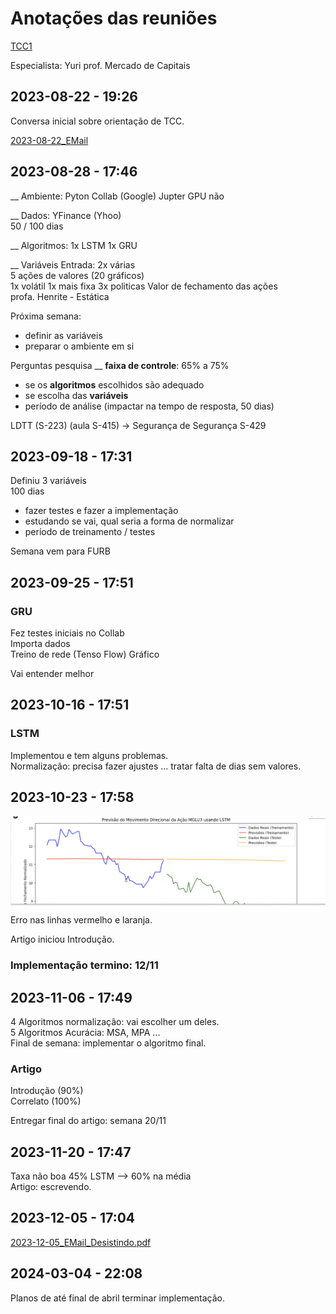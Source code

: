 # Anotações das reuniões  

[TCC1](TCC1 "TCC1")  

Especialista: Yuri prof. Mercado de Capitais


## 2023-08-22 - 19:26

Conversa inicial sobre orientação de TCC.  

[2023-08-22_EMail](2023-08-22_EMail.pdf)  

## 2023-08-28 - 17:46

__ Ambiente:
Pyton
Collab (Google)
Jupter
GPU não

__ Dados:
YFinance (Yhoo)  
50 / 100 dias  

__ Algoritmos:
1x LSTM
1x GRU

__ Variáveis Entrada:
2x várias  
5 ações de valores (20 gráficos)  
  1x volátil
  1x mais fixa
  3x politicas
Valor de fechamento das ações  
profa. Henrite - Estática  

Próxima semana:

- definir as variáveis  
- preparar o ambiente em si  
  
Perguntas pesquisa __ **faixa de controle**: 65% a 75%  

- se os **algoritmos** escolhidos são adequado  
- se escolha das **variáveis**  
- período de análise (impactar na tempo de resposta, 50 dias)  

LDTT (S-223) (aula S-415) -> Segurança de Segurança S-429

## 2023-09-18 - 17:31

Definiu 3 variáveis  
100 dias  

- fazer testes e fazer a implementação  
- estudando se vai, qual seria a forma de normalizar  
- período de treinamento / testes  

Semana vem para FURB  

## 2023-09-25 - 17:51

### GRU

Fez testes iniciais no Collab  
Importa dados  
Treino de rede  (Tenso Flow)
Gráfico  

Vai entender melhor  

## 2023-10-16 - 17:51

### LSTM

Implementou e tem alguns problemas.  
Normalização: precisa fazer ajustes ... tratar falta de dias sem valores.  

## 2023-10-23 - 17:58

![2023-10-23_Grafico](2023-10-23_Grafico.png)  
Erro nas linhas vermelho e laranja.  

Artigo iniciou Introdução.  

### Implementação termino: 12/11

## 2023-11-06 - 17:49

4 Algoritmos normalização: vai escolher um deles.  
5 Algoritmos Acurácia: MSA, MPA ...  
Final de semana: implementar o algoritmo final.  

### Artigo

Introdução (90%)  
Correlato (100%)  

Entregar final do artigo: semana 20/11

## 2023-11-20 - 17:47

Taxa não boa 45% LSTM  --> 60% na média  
Artigo: escrevendo.  

## 2023-12-05 - 17:04

[2023-12-05_EMail_Desistindo.pdf](2023-12-05_EMail_Desistindo.pdf)  

## 2024-03-04 - 22:08

Planos de até final de abril terminar implementação.  
